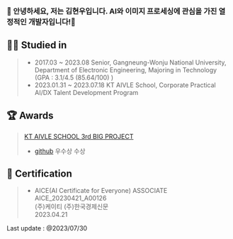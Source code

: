 ### 👋 안녕하세요, 저는 김현우입니다. AI와 이미지 프로세싱에 관심을 가진 열정적인 개발자입니다!👋

<!--
**hyeonwooKim98/hyeonwooKim98** is a ✨ _special_ ✨ repository because its `README.md` (this file) appears on your GitHub profile.

Here are some ideas to get you started:

- 🔭 I’m currently working on ...
- 🌱 I’m currently learning ...
- 👯 I’m looking to collaborate on ...
- 🤔 I’m looking for help with ...
- 💬 Ask me about ...
- 📫 How to reach me: ...
- 😄 Pronouns: ...
- ⚡ Fun fact: ...
-->


👨‍🎓 Studied in
-------------------------------------
> - 2017.03 ~ 2023.08 Senior, Gangneung-Wonju National University, Department of Electronic Engineering, Majoring in Technology (GPA : 3.1/4.5 (85.64/100) )
> - 2023.01.31 ~ 2023.07.18 KT AIVLE School, Corporate Practical AI/DX Talent Development Program

🏆 Awards
-----------------------------------------
> [KT AIVLE SCHOOL 3rd BIG PROJECT](https://github.com/KT-AIVLE-3rd-AI-Team10/funibuni-main)
> - [github](https://github.com/KT-AIVLE-3rd-AI-Team10) 우수상 수상

🏹 Certification
------------------
> - AICE(AI Certificate for Everyone) ASSOCIATE<br>
> AICE_20230421_A00126<br>
> (주)케이티 (주)한국경제신문<br>
> 2023.04.21

Last update : @2023/07/30
